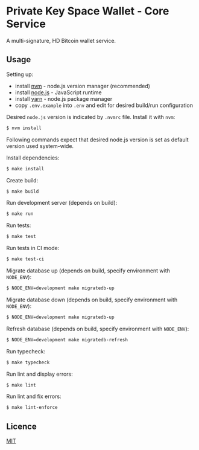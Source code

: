 # Private Key Space Wallet - Core Service
A multi-signature, HD Bitcoin wallet service.

## Usage

Setting up:
  * install [nvm](https://github.com/creationix/nvm) - node.js version manager (recommended)
  * install [node.js](https://nodejs.org/en/) - JavaScript runtime
  * install [yarn](https://yarnpkg.com/) - node.js package manager
  * copy `.env.example` into `.env` and edit for desired build/run configuration

Desired `node.js` version is indicated by `.nvmrc` file.
Install it with `nvm`:
```bash
$ nvm install
```

Following commands expect that desired node.js version is set as default version used system-wide.

Install dependencies:
```bash
$ make install
```

Create build:
```bash
$ make build
```

Run development server (depends on build):
```bash
$ make run
```

Run tests:
```bash
$ make test
```

Run tests in CI mode:
```bash
$ make test-ci
```

Migrate database up (depends on build, specify environment with `NODE_ENV`):
```bash
$ NODE_ENV=development make migratedb-up
```

Migrate database down (depends on build, specify environment with `NODE_ENV`):
```bash
$ NODE_ENV=development make migratedb-up
```

Refresh database (depends on build, specify environment with `NODE_ENV`):
```bash
$ NODE_ENV=development make migratedb-refresh
```

Run typecheck:
```bash
$ make typecheck
```

Run lint and display errors:
```bash
$ make lint
```

Run lint and fix errors:
```bash
$ make lint-enforce
```

## Licence

[MIT](http://en.wikipedia.org/wiki/MIT_License)
